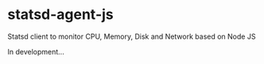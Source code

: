 # statsd-agent-js
Statsd client to monitor CPU, Memory, Disk and Network based on Node JS

In development...